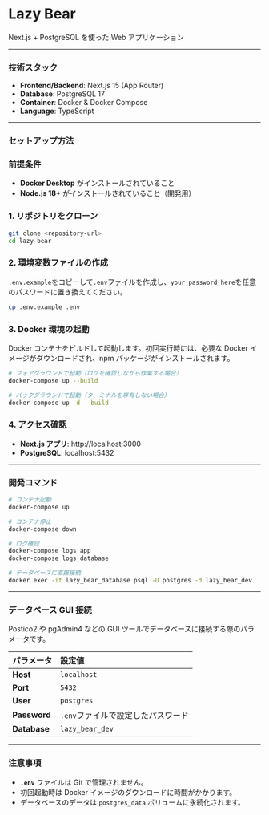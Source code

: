 # Lazy Bear

Next.js + PostgreSQL を使った Web アプリケーション

---

### 技術スタック

- **Frontend/Backend**: Next.js 15 (App Router)
- **Database**: PostgreSQL 17
- **Container**: Docker & Docker Compose
- **Language**: TypeScript

---

### セットアップ方法

### 前提条件

- **Docker Desktop** がインストールされていること
- **Node.js 18+** がインストールされていること（開発用）

### 1\. リポジトリをクローン

```bash
git clone <repository-url>
cd lazy-bear
```

### 2\. 環境変数ファイルの作成

`.env.example`をコピーして`.env`ファイルを作成し、`your_password_here`を任意のパスワードに置き換えてください。

```bash
cp .env.example .env
```

### 3\. Docker 環境の起動

Docker コンテナをビルドして起動します。初回実行時には、必要な Docker イメージがダウンロードされ、npm パッケージがインストールされます。

```bash
# フォアグラウンドで起動（ログを確認しながら作業する場合）
docker-compose up --build

# バックグラウンドで起動（ターミナルを専有しない場合）
docker-compose up -d --build
```

### 4\. アクセス確認

- **Next.js アプリ**: http://localhost:3000
- **PostgreSQL**: localhost:5432

---

### 開発コマンド

```bash
# コンテナ起動
docker-compose up

# コンテナ停止
docker-compose down

# ログ確認
docker-compose logs app
docker-compose logs database

# データベースに直接接続
docker exec -it lazy_bear_database psql -U postgres -d lazy_bear_dev
```

---

### データベース GUI 接続

Postico2 や pgAdmin4 などの GUI ツールでデータベースに接続する際のパラメータです。

| パラメータ   | 設定値                             |
| :----------- | :--------------------------------- |
| **Host**     | `localhost`                        |
| **Port**     | `5432`                             |
| **User**     | `postgres`                         |
| **Password** | `.env`ファイルで設定したパスワード |
| **Database** | `lazy_bear_dev`                    |

---

### 注意事項

- **`.env`** ファイルは Git で管理されません。
- 初回起動時は Docker イメージのダウンロードに時間がかかります。
- データベースのデータは `postgres_data` ボリュームに永続化されます。
